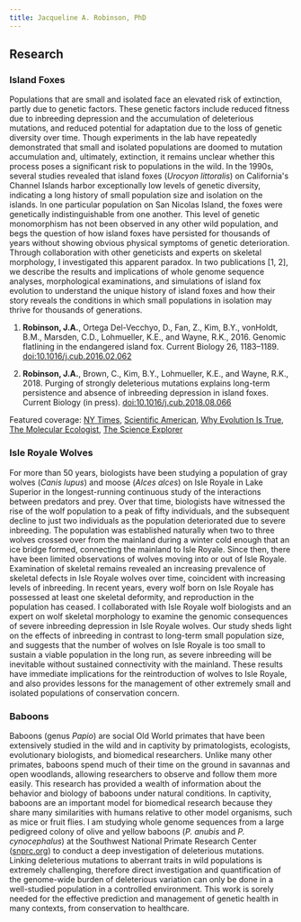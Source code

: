 ```yaml
---
title: Jacqueline A. Robinson, PhD
---
```


## Research

### Island Foxes

Populations that are small and isolated face an elevated risk of extinction, partly due to genetic factors. These genetic factors include reduced fitness due to inbreeding depression and the accumulation of deleterious mutations, and reduced potential for adaptation due to the loss of genetic diversity over time. Though experiments in the lab have repeatedly demonstrated that small and isolated populations are doomed to mutation accumulation and, ultimately, extinction, it remains unclear whether this process poses a significant risk to populations in the wild. In the 1990s, several studies revealed that island foxes (*Urocyon littoralis*) on California's Channel Islands harbor exceptionally low levels of genetic diversity, indicating a long history of small population size and isolation on the islands. In one particular population on San Nicolas Island, the foxes were genetically indistinguishable from one another. This level of genetic monomorphism has not been observed in any other wild population, and begs the question of how island foxes have persisted for thousands of years without showing obvious physical symptoms of genetic deterioration. Through collaboration with other geneticists and experts on skeletal morphology, I investigated this apparent paradox. In two publications [1, 2], we describe the results and implications of whole genome sequence analyses, morphological examinations, and simulations of island fox evolution to understand the unique history of island foxes and how their story reveals the conditions in which small populations in isolation may thrive for thousands of generations.

1. **Robinson, J.A.**, Ortega Del-Vecchyo, D., Fan, Z., Kim, B.Y., vonHoldt, B.M., Marsden, C.D., Lohmueller, K.E., and Wayne, R.K., 2016. Genomic flatlining in the endangered island fox. Current Biology 26, 1183–1189. [doi:10.1016/j.cub.2016.02.062](https://doi.org/10.1016/j.cub.2016.02.062)

2. **Robinson, J.A.**, Brown, C., Kim, B.Y., Lohmueller, K.E., and Wayne, R.K., 2018. Purging of strongly deleterious mutations explains long-term persistence and absence of inbreeding depression in island foxes. Current Biology (in press). [doi:10.1016/j.cub.2018.08.066](https://doi.org/10.1016/j.cub.2018.08.066)

Featured coverage: [NY Times](https://www.nytimes.com/2016/04/26/science/channel-island-foxes-least-genetic-diversity.html), [Scientific American](http://blogs.scientificamerican.com/extinction-countdown/island-fox-genetics), [Why Evolution Is True](https://whyevolutionistrue.wordpress.com/2016/04/28/tiny-foxes-on-the-channel-islands-lack-not-only-mass-but-also-genetic-variation-and-fear-of-humans), [The Molecular Ecologist](https://www.molecularecologist.com/2016/05/what-does-the-island-fox-say/), [The Science Explorer](http://thescienceexplorer.com/nature/tiny-island-foxes-are-treading-shallow-gene-pool)

### Isle Royale Wolves

For more than 50 years, biologists have been studying a population of gray wolves (*Canis lupus*) and moose (*Alces alces*) on Isle Royale in Lake Superior in the longest-running continuous study of the interactions between predators and prey. Over that time, biologists have witnessed the rise of the wolf population to a peak of fifty individuals, and the subsequent decline to just two individuals as the population deteriorated due to severe inbreeding. The population was established naturally when two to three wolves crossed over from the mainland during a winter cold enough that an ice bridge formed, connecting the mainland to Isle Royale. Since then, there have been limited observations of wolves moving into or out of Isle Royale. Examination of skeletal remains revealed an increasing prevalence of skeletal defects in Isle Royale wolves over time, coincident with increasing levels of inbreeding. In recent years, every wolf born on Isle Royale has possessed at least one skeletal deformity, and reproduction in the population has ceased. I collaborated with Isle Royale wolf biologists and an expert on wolf skeletal morphology to examine the genomic consequences of severe inbreeding depression in Isle Royale wolves. Our study sheds light on the effects of inbreeding in contrast to long-term small population size, and suggests that the number of wolves on Isle Royale is too small to sustain a viable population in the long run, as severe inbreeding will be inevitable without sustained connectivity with the mainland. These results have immediate implications for the reintroduction of wolves to Isle Royale, and also provides lessons for the management of other extremely small and isolated populations of conservation concern.

### Baboons

Baboons (genus *Papio*) are social Old World primates that have been extensively studied in the wild and in captivity by primatologists, ecologists, evolutionary biologists, and biomedical researchers. Unlike many other primates, baboons spend much of their time on the ground in savannas and open woodlands, allowing researchers to observe and follow them more easily. This research has provided a wealth of information about the behavior and biology of baboons under natural conditions. In captivity, baboons are an important model for biomedical research because they share many similarities with humans relative to other model organisms, such as mice or fruit flies. I am studying whole genome sequences from a large pedigreed colony of olive and yellow baboons (*P. anubis* and *P. cynocephalus*) at the Southwest National Primate Research Center ([snprc.org](http://snprc.org/)) to conduct a deep investigation of deleterious mutations. Linking deleterious mutations to aberrant traits in wild populations is extremely challenging, therefore direct investigation and quantification of the genome-wide burden of deleterious variation can only be done in a well-studied population in a controlled environment. This work is sorely needed for the effective prediction and management of genetic health in many contexts, from conservation to healthcare.


